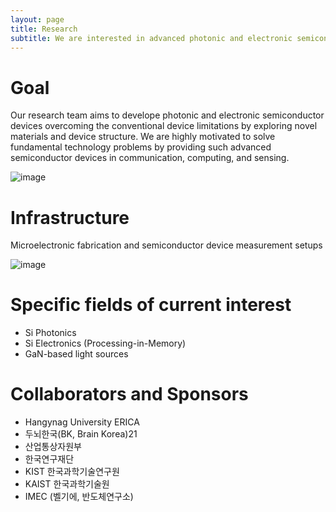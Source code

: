 ```yaml
---
layout: page
title: Research
subtitle: We are interested in advanced photonic and electronic semiconductor device engineering.
---
```


# Goal
Our research team aims to develope photonic and electronic semiconductor devices  overcoming the conventional device limitations by exploring novel materials and device structure. We are highly motivated to solve fundamental technology problems by providing such advanced semiconductor devices in communication, computing, and sensing.

![image](https://user-images.githubusercontent.com/32427749/160309730-8c00a7bd-d268-4878-a29e-19509ecbd113.png)

<!--- 
# Method 
Design, fabrication and measurement of semiconductor electronic and photonic devices

![image](https://user-images.githubusercontent.com/32427749/160309954-5de92a80-c5ba-44e2-ab0d-0235c2489cbb.png)
--->

# Infrastructure
Microelectronic fabrication and semiconductor device measurement setups
    
![image](https://user-images.githubusercontent.com/32427749/160320702-2b384dc5-2cdc-4857-af47-d4562aed0171.png)


# Specific fields of current interest
- Si Photonics  
- Si Electronics (Processing-in-Memory) 
- GaN-based light sources 

# Collaborators and Sponsors 
- Hangynag University ERICA
- 두뇌한국(BK, Brain Korea)21
- 산업통상자원부
- 한국연구재단
- KIST 한국과학기술연구원
- KAIST 한국과학기술원
- IMEC (벨기에, 반도체연구소)